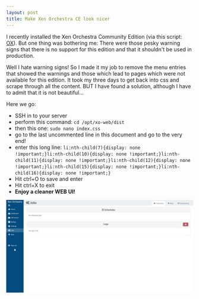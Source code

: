 ```yaml
---
layout: post
title: Make Xen Orchestra CE look nicer
---
```


I recently installed the Xen Orchestra Community Edition (via this script: [OX](https://mangolassi.it/topic/12809/xen-orchestra-community-edition-installing-with-yarn)). But one thing was bothering me: There were those pesky warning signs that there is no support for this edition and that it shouldn't be used in production.

Well I hate warning signs! So I made it my job to remove the menu entries that showed the warnings and those which lead to pages which were not available for this edition. It took my three days to get back into css and scrape through all the content. BUT I have found a solution, although I have to admit that it is not beautiful...

Here we go:
* SSH in to your server
* perform this command: `cd /opt/xo-web/dist`
* then this one: `sudo nano index.css`
* go to the last uncommented line in this document and go to the very end!
* enter this long line: `li:nth-child(7){display: none !important;}li:nth-child(10){display: none !important;}li:nth-child(11){display: none !important;}li:nth-child(12){display: none !important;}li:nth-child(15){display: none !important;}li:nth-child(16){display: none !important;}`
* Hit ctrl+O to save and enter
* Hit ctrl+X to exit
* **Enjoy a cleaner WEB UI!**

![Clean Xen Orchestra WEB UI](/images/cleanxeno.png)

  
